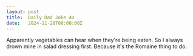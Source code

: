 ```yaml
---
layout: post
title:  Daily Dad Joke 4U
date:   2024-11-28T00:00:00Z
---
```

Apparently vegetables can hear when they're being eaten. So I always drown mine in salad dressing first. Because it's the Romaine thing to do.
